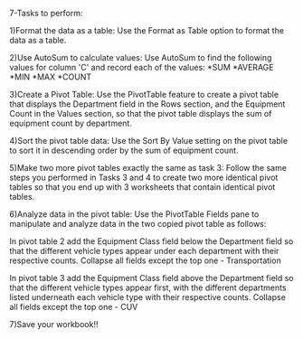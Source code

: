 7-Tasks to perform:

1)Format the data as a table: Use the Format as Table option to format the data as a table.

2)Use AutoSum to calculate values: Use AutoSum to find the following values for column 'C' and record each of the values:
*SUM
*AVERAGE
*MIN
*MAX
*COUNT

3)Create a Pivot Table: Use the PivotTable feature to create a pivot table that displays the Department field in the Rows section, and the Equipment Count in the Values section, so that the pivot table displays the sum of equipment count by department.

4)Sort the pivot table data: Use the Sort By Value setting on the pivot table to sort it in descending order by the sum of equipment count.

5)Make two more pivot tables exactly the same as task 3: Follow the same steps you performed in Tasks 3 and 4 to create two more identical pivot tables so that you end up with 3 worksheets that contain identical pivot tables.

6)Analyze data in the pivot table: Use the PivotTable Fields pane to manipulate and analyze data in the two copied pivot table as follows:

In pivot table 2 add the Equipment Class field below the Department field so that the different vehicle types appear under each department with their respective counts.
Collapse all fields except the top one - Transportation

In pivot table 3 add the Equipment Class field above the Department field so that the different vehicle types appear first, with the different departments listed underneath each vehicle type with their respective counts.
Collapse all fields except the top one - CUV

7)Save your workbook!!
